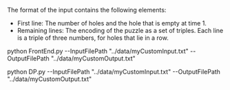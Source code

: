 The format of the input contains the following elements:

* First line: The number of holes and the hole that is empty at time 1.
* Remaining lines: The encoding of the puzzle as a set of triples. Each line is a triple of three numbers, for holes that lie in a row.


python FrontEnd.py --InputFilePath "../data/myCustomInput.txt" --OutputFilePath "../data/myCustomOutput.txt"

python DP.py --InputFilePath "../data/myCustomInput.txt" --OutputFilePath "../data/myCustomOutput.txt"
